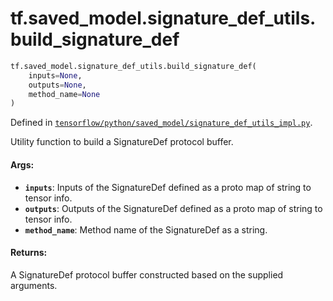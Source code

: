 <div itemscope itemtype="http://developers.google.com/ReferenceObject">
<meta itemprop="name" content="tf.saved_model.signature_def_utils.build_signature_def" />
</div>

# tf.saved_model.signature_def_utils.build_signature_def

``` python
tf.saved_model.signature_def_utils.build_signature_def(
    inputs=None,
    outputs=None,
    method_name=None
)
```



Defined in [`tensorflow/python/saved_model/signature_def_utils_impl.py`](https://www.tensorflow.org/code/tensorflow/python/saved_model/signature_def_utils_impl.py).

Utility function to build a SignatureDef protocol buffer.

#### Args:

* <b>`inputs`</b>: Inputs of the SignatureDef defined as a proto map of string to
      tensor info.
* <b>`outputs`</b>: Outputs of the SignatureDef defined as a proto map of string to
      tensor info.
* <b>`method_name`</b>: Method name of the SignatureDef as a string.


#### Returns:

A SignatureDef protocol buffer constructed based on the supplied arguments.